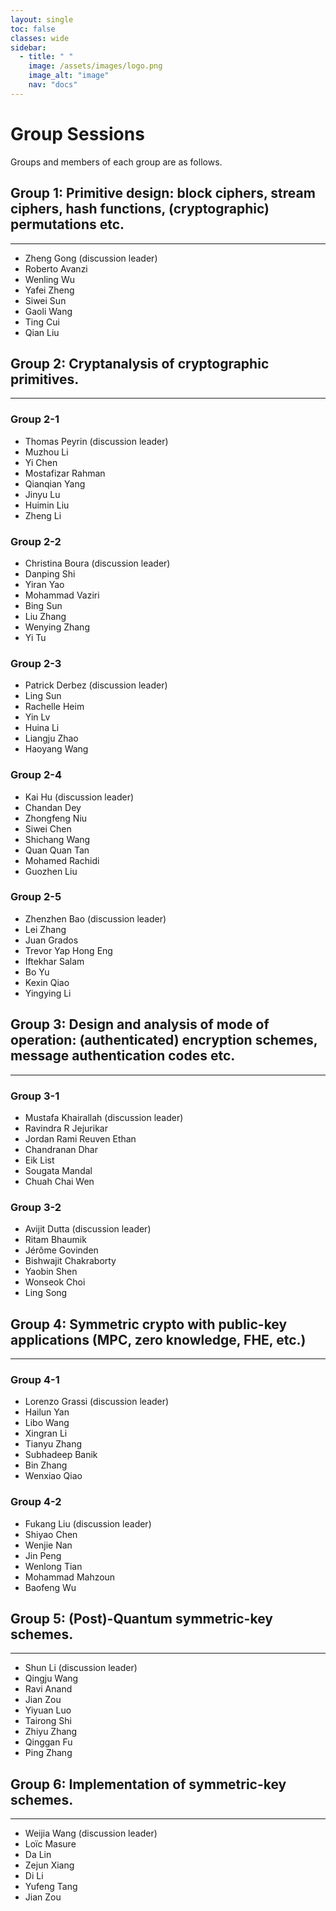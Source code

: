 ```yaml
---
layout: single
toc: false
classes: wide
sidebar:  
  - title: " "   
    image: /assets/images/logo.png
    image_alt: "image"
    nav: "docs"
---
```



# Group Sessions

Groups and members of each group are as follows.
<!-- ### Group A-1 (@Room 513): Cryptanalysis 1  -->

## Group 1: Primitive design: block ciphers, stream ciphers, hash functions, (cryptographic) permutations etc.
---
* Zheng Gong (discussion leader)
* Roberto Avanzi
* Wenling Wu
* Yafei Zheng
* Siwei Sun
* Gaoli Wang
* Ting Cui
* Qian Liu

## Group 2: Cryptanalysis of cryptographic primitives.
---
### Group 2-1
* Thomas Peyrin (discussion leader)
* Muzhou Li
* Yi Chen
* Mostafizar Rahman 
* Qianqian Yang
* Jinyu Lu
* Huimin Liu
* Zheng Li

### Group 2-2
* Christina Boura (discussion leader)
* Danping Shi
* Yiran Yao
* Mohammad Vaziri
* Bing Sun
* Liu Zhang
* Wenying Zhang
* Yi Tu

### Group 2-3
* Patrick Derbez (discussion leader)
* Ling Sun
* Rachelle Heim
* Yin Lv
* Huina Li
* Liangju Zhao
* Haoyang Wang

### Group 2-4
* Kai Hu (discussion leader)
* Chandan Dey
* Zhongfeng Niu
* Siwei Chen
* Shichang Wang
* Quan Quan Tan
* Mohamed Rachidi
* Guozhen Liu

### Group 2-5
* Zhenzhen Bao (discussion leader)
* Lei Zhang
* Juan Grados
* Trevor Yap Hong Eng
* Iftekhar Salam
* Bo Yu
* Kexin Qiao
* Yingying Li

## Group 3: Design and analysis of mode of operation: (authenticated) encryption schemes, message authentication codes etc.
---
### Group 3-1

* Mustafa Khairallah (discussion leader)
* Ravindra R Jejurikar
* Jordan Rami Reuven Ethan
* Chandranan Dhar
* Eik List
* Sougata Mandal
* Chuah Chai Wen

### Group 3-2
* Avijit  Dutta (discussion leader)
* Ritam Bhaumik                    
* Jérôme  Govinden                 
* Bishwajit Chakraborty            
* Yaobin  Shen                     
* Wonseok Choi                     
* Ling Song                       

## Group 4: Symmetric crypto with public-key applications (MPC, zero knowledge, FHE, etc.)
---
### Group 4-1
- Lorenzo Grassi (discussion leader)
- Hailun Yan
- Libo Wang
- Xingran Li
- Tianyu Zhang
- Subhadeep Banik
- Bin Zhang
- Wenxiao Qiao

### Group 4-2
- Fukang Liu (discussion leader)
- Shiyao Chen
- Wenjie Nan
- Jin Peng
- Wenlong Tian
- Mohammad Mahzoun
- Baofeng Wu

## Group 5: (Post)-Quantum symmetric-key schemes.
---
- Shun Li (discussion leader)
- Qingju Wang
- Ravi Anand
- Jian Zou
- Yiyuan Luo
- Tairong Shi
- Zhiyu Zhang
- Qinggan Fu
- Ping Zhang

## Group 6: Implementation of symmetric-key schemes.
---
- Weijia Wang (discussion leader)
- Loïc Masure
- Da Lin
- Zejun Xiang
- Di Li
- Yufeng Tang
- Jian Zou



<!-- ### Group C (@Room: 502): Design and analysis of mode of operation
---
- Kazuhiko Minematsu
- Yusuke Naito
- Akiko Inoue
- Jooyoung Lee
- Wonseok Choi
- Byeonghak Lee
- Eik List -->

<!-- ### Group D (@Room: 501): (Post)-Quantum symmetric-key schemes
---
- Yunwen Liu
- Akinori Hosoyamada
- Carlos Cid
- Siang Meng Sim -->


